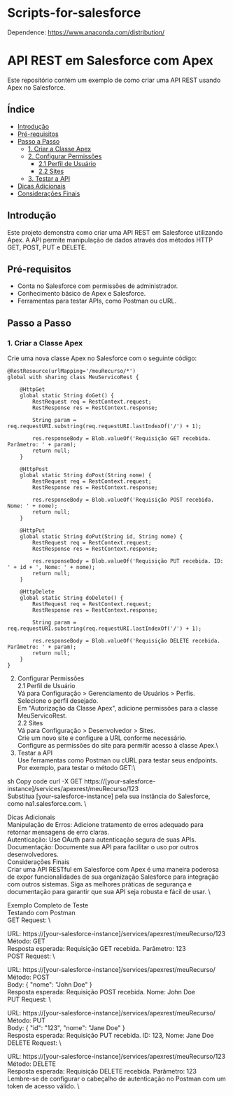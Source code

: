 # Scripts-for-salesforce

Dependence: https://www.anaconda.com/distribution/

# API REST em Salesforce com Apex

Este repositório contém um exemplo de como criar uma API REST usando Apex no Salesforce.

## Índice

- [Introdução](#introdução)
- [Pré-requisitos](#pré-requisitos)
- [Passo a Passo](#passo-a-passo)
  - [1. Criar a Classe Apex](#1-criar-a-classe-apex)
  - [2. Configurar Permissões](#2-configurar-permissões)
    - [2.1 Perfil de Usuário](#21-perfil-de-usuário)
    - [2.2 Sites](#22-sites)
  - [3. Testar a API](#3-testar-a-api)
- [Dicas Adicionais](#dicas-adicionais)
- [Considerações Finais](#considerações-finais)

## Introdução

Este projeto demonstra como criar uma API REST em Salesforce utilizando Apex. A API permite manipulação de dados através dos métodos HTTP GET, POST, PUT e DELETE.

## Pré-requisitos

- Conta no Salesforce com permissões de administrador.
- Conhecimento básico de Apex e Salesforce.
- Ferramentas para testar APIs, como Postman ou cURL.

## Passo a Passo

### 1. Criar a Classe Apex

Crie uma nova classe Apex no Salesforce com o seguinte código:

```apex
@RestResource(urlMapping='/meuRecurso/*')
global with sharing class MeuServicoRest {

    @HttpGet
    global static String doGet() {
        RestRequest req = RestContext.request;
        RestResponse res = RestContext.response;

        String param = req.requestURI.substring(req.requestURI.lastIndexOf('/') + 1);

        res.responseBody = Blob.valueOf('Requisição GET recebida. Parâmetro: ' + param);
        return null;
    }

    @HttpPost
    global static String doPost(String nome) {
        RestRequest req = RestContext.request;
        RestResponse res = RestContext.response;

        res.responseBody = Blob.valueOf('Requisição POST recebida. Nome: ' + nome);
        return null;
    }

    @HttpPut
    global static String doPut(String id, String nome) {
        RestRequest req = RestContext.request;
        RestResponse res = RestContext.response;

        res.responseBody = Blob.valueOf('Requisição PUT recebida. ID: ' + id + ', Nome: ' + nome);
        return null;
    }

    @HttpDelete
    global static String doDelete() {
        RestRequest req = RestContext.request;
        RestResponse res = RestContext.response;

        String param = req.requestURI.substring(req.requestURI.lastIndexOf('/') + 1);

        res.responseBody = Blob.valueOf('Requisição DELETE recebida. Parâmetro: ' + param);
        return null;
    }
}
```

2. Configurar Permissões \
2.1 Perfil de Usuário \
Vá para Configuração > Gerenciamento de Usuários > Perfis. \
Selecione o perfil desejado. \
Em "Autorização da Classe Apex", adicione permissões para a classe MeuServicoRest. \
2.2 Sites \
Vá para Configuração > Desenvolvedor > Sites. \
Crie um novo site e configure a URL conforme necessário.\
Configure as permissões do site para permitir acesso à classe Apex.\
3. Testar a API\
Use ferramentas como Postman ou cURL para testar seus endpoints. Por exemplo, para testar o método GET:\

sh
Copy code
curl -X GET https://[your-salesforce-instance]/services/apexrest/meuRecurso/123 \
Substitua [your-salesforce-instance] pela sua instância do Salesforce, como na1.salesforce.com. \

Dicas Adicionais \
Manipulação de Erros: Adicione tratamento de erros adequado para retornar mensagens de erro claras. \
Autenticação: Use OAuth para autenticação segura de suas APIs. \
Documentação: Documente sua API para facilitar o uso por outros desenvolvedores. \
Considerações Finais \
Criar uma API RESTful em Salesforce com Apex é uma maneira poderosa de expor funcionalidades de sua organização Salesforce para integração com outros sistemas. Siga as melhores práticas de segurança e documentação para garantir que sua API seja robusta e fácil de usar. \

Exemplo Completo de Teste \
Testando com Postman \
GET Request: \

URL: https://[your-salesforce-instance]/services/apexrest/meuRecurso/123 \
Método: GET \
Resposta esperada: Requisição GET recebida. Parâmetro: 123 \
POST Request: \

URL: https://[your-salesforce-instance]/services/apexrest/meuRecurso/ \
Método: POST \
Body: { "nome": "John Doe" } \
Resposta esperada: Requisição POST recebida. Nome: John Doe \
PUT Request: \

URL: https://[your-salesforce-instance]/services/apexrest/meuRecurso/ \
Método: PUT \
Body: { "id": "123", "nome": "Jane Doe" } \
Resposta esperada: Requisição PUT recebida. ID: 123, Nome: Jane Doe \
DELETE Request: \

URL: https://[your-salesforce-instance]/services/apexrest/meuRecurso/123 \
Método: DELETE \
Resposta esperada: Requisição DELETE recebida. Parâmetro: 123 \
Lembre-se de configurar o cabeçalho de autenticação no Postman com um token de acesso válido. \
